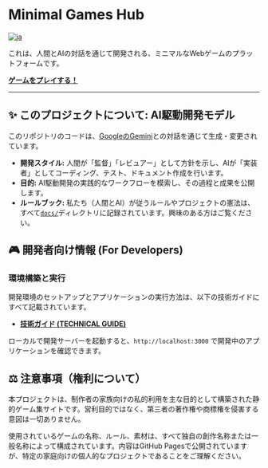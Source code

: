 # Minimal Games Hub

[![ja](https://img.shields.io/badge/lang-ja-blue.svg)](./docs/project-info/setup-log.md)

これは、人間とAIの対話を通じて開発される、ミニマルなWebゲームのプラットフォームです。

**[ゲームをプレイする！](https://ishikawa-taiki.github.io/minimal-games-hub/)**

---

## ✨ このプロジェクトについて: AI駆動開発モデル

このリポジトリのコードは、[GoogleのGemini](https://gemini.google.com/)との対話を通じて生成・変更されています。

-   **開発スタイル:** 人間が「監督」「レビュアー」として方針を示し、AIが「実装者」としてコーディング、テスト、ドキュメント作成を行います。
-   **目的:** AI駆動開発の実践的なワークフローを模索し、その過程と成果を公開します。
-   **ルールブック:** 私たち（人間とAI）が従うルールやプロジェクトの憲法は、すべて[`docs/`](./docs/)ディレクトリに記録されています。興味のある方はご覧ください。

## 🎮 開発者向け情報 (For Developers)

### 環境構築と実行

開発環境のセットアップとアプリケーションの実行方法は、以下の技術ガイドにすべて記載されています。

-   **[技術ガイド (TECHNICAL GUIDE)](./docs/ai-workflow/2-technical-guide.md)**

ローカルで開発サーバーを起動すると、`http://localhost:3000` で開発中のアプリケーションを確認できます。

## ⚖️ 注意事項（権利について）

本プロジェクトは、制作者の家族向けの私的利用を主な目的として構築された静的ゲーム集サイトです。営利目的ではなく、第三者の著作権や商標権を侵害する意図は一切ありません。

使用されているゲームの名称、ルール、素材は、すべて独自の創作名称または一般名称によって構成されています。内容はGitHub Pagesで公開されていますが、特定の家庭向けの個人的なプロジェクトであることをご理解ください。
